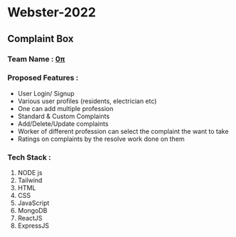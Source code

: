 # Webster-2022

## Complaint Box

### Team Name : [0π](https://github.com/Kitashi14/Webster-2022)

### Proposed Features :

- User Login/ Signup
- Various user profiles (residents, electrician etc)
- One can add multiple profession
- Standard & Custom Complaints
- Add/Delete/Update complaints
- Worker of different profession can select the complaint the want to take
- Ratings on complaints by the resolve work done on them

### Tech Stack :

1. NODE js
2. Tailwind
3. HTML
4. CSS
5. JavaScript
6. MongoDB
7. ReactJS
8. ExpressJS
